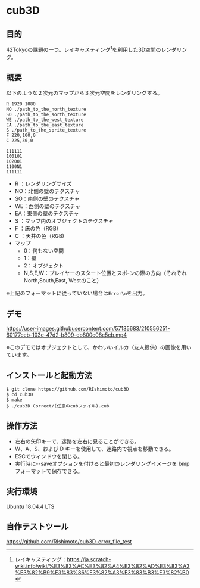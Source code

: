 # cub3D
## 目的
42Tokyoの課題の一つ。レイキャスティング[^1]を利用した3D空間のレンダリング。

[^1]:レイキャスティング：https://ja.scratch-wiki.info/wiki/%E3%83%AC%E3%82%A4%E3%82%AD%E3%83%A3%E3%82%B9%E3%83%86%E3%82%A3%E3%83%B3%E3%82%B0

## 概要
以下のような２次元のマップから３次元空間をレンダリングする。

```simple_map.cub
R 1920 1080
NO ./path_to_the_north_texture
SO ./path_to_the_sorth_texture
WE ./path_to_the_west_texture
EA ./path_to_the_east_texture
S ./path_to_the_sprite_texture
F 220,100,0
C 225,30,0 

111111
100101
102001
1100N1
111111
```
- R ：レンダリングサイズ
- NO：北側の壁のテクスチャ
- SO：南側の壁のテクスチャ
- WE：西側の壁のテクスチャ
- EA：東側の壁のテクスチャ
- S ：マップ内のオブジェクトのテクスチャ
- F ：床の色（RGB)
- C ：天井の色（RGB)
- マップ
  - 0：何もない空間
  - 1：壁
  - 2：オブジェクト
  - N,S,E,W：プレイヤーのスタート位置とスポ-ンの際の方向（それぞれNorth,South,East, Westのこと）
  
※上記のフォーマットに従っていない場合は```Error\n```を出力。

## デモ
https://user-images.githubusercontent.com/57135683/210556251-60177ceb-103e-47d2-b809-eb800c08c5cb.mp4

※このデモではオブジェクトとして、かわいいイルカ（友人提供）の画像を用いています。

## インストールと起動方法
```
$ git clone https://github.com/RIshimoto/cub3D
$ cd cub3D
$ make
$ ./cub3D Correct/(任意のcubファイル).cub
```

## 操作方法
- 左右の矢印キーで、迷路を左右に見ることができる。
- W、A、S、および D キーを使用して、迷路内で視点を移動できる。
- ESCでウィンドウを閉じる。
- 実行時に--saveオプションを付けると最初のレンダリングイメージを bmp フォーマットで保存できる。

## 実行環境
Ubuntu 18.04.4 LTS

## 自作テストツール
https://github.com/RIshimoto/cub3D-error_file_test
